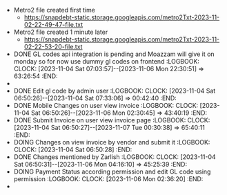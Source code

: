 - Metro2 file created first time
	- https://snapdebt-static.storage.googleapis.com/metro2Txt-2023-11-02-22-49-47-file.txt
- Metro2 file created 1 minute later
	- https://snapdebt-static.storage.googleapis.com/metro2Txt-2023-11-02-22-53-20-file.txt
- DONE GL codes api integration is pending and Moazzam will give it on monday so for now use dummy gl codes on frontend
  :LOGBOOK:
  CLOCK: [2023-11-04 Sat 07:03:57]--[2023-11-06 Mon 22:30:51] =>  63:26:54
  :END:
-
- DONE Edit gl code by admin user
  :LOGBOOK:
  CLOCK: [2023-11-04 Sat 06:50:26]--[2023-11-04 Sat 07:33:06] =>  00:42:40
  :END:
- DONE Mobile Changes on user view invoice
  :LOGBOOK:
  CLOCK: [2023-11-04 Sat 06:50:26]--[2023-11-06 Mon 02:30:45] =>  43:40:19
  :END:
- DONE Submit Invoice on user view invoice page
  :LOGBOOK:
  CLOCK: [2023-11-04 Sat 06:50:27]--[2023-11-07 Tue 00:30:38] =>  65:40:11
  :END:
- DOING Changes on view invoice by vendor and submit it
  :LOGBOOK:
  CLOCK: [2023-11-04 Sat 06:50:28]
  :END:
- DONE Changes mentioned by Zarlish
  :LOGBOOK:
  CLOCK: [2023-11-04 Sat 06:50:31]--[2023-11-06 Mon 04:16:10] =>  45:25:39
  :END:
- DOING Payment Status according permission and edit GL code using permission
  :LOGBOOK:
  CLOCK: [2023-11-06 Mon 02:36:20]
  :END:
-